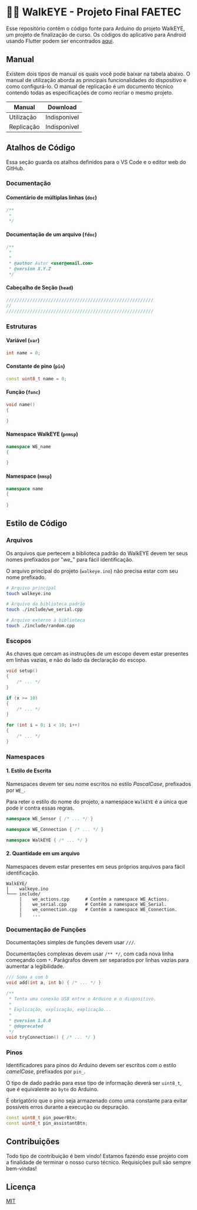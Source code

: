 # 👨‍🦯 WalkEYE - Projeto Final FAETEC
Esse repositório contêm o código fonte para Arduino do projeto
WalkEYE, um projeto de finalização de curso. Os códigos do aplicativo
para Android usando Flutter podem ser encontrados
[aqui](https://github.com/Projeto-WalkEYE/walkeye-app).


## Manual
Existem dois tipos de manual os quais você pode baixar na tabela
abaixo. O manual de utilização aborda as principais funcionalidades
do dispositivo e como configurá-lo. O manual de replicação é um
documento técnico contendo todas as especificações de como recriar
o mesmo projeto.

 **Manual** | **Download** 
------------|--------------
 Utilização | Indisponível 
 Replicação | Indisponível 






## Atalhos de Código
Essa seção guarda os atalhos definidos para o VS Code e o editor web
do GitHub.

### Documentação

#### Comentário de múltiplas linhas (`doc`)

```cpp
/**
 * 
 */
```

#### Documentação de um arquivo (`fdoc`)

```cpp
/**
 * 
 *
 * @author Autor <user@email.com>
 * @version X.Y.Z
 */
```

#### Cabeçalho de Seção (`head`)

```cpp
////////////////////////////////////////////////////////
// 
////////////////////////////////////////////////////////
```

### Estruturas

#### Variável (`var`)

```cpp
int name = 0;
```

#### Constante de pino (`pin`)

```cpp
const uint8_t name = 0;
```

#### Função (`func`)

```cpp
void name()
{

}
```

#### Namespace WalkEYE (`pnmsp`)

```cpp
namespace WE_name
{

}
```

#### Namespace (`nmsp`)

```cpp
namespace name
{
    
}
```


Estilo de Código
---

### Arquivos

Os arquivos que pertecem a biblioteca padrão do WalkEYE devem ter
seus nomes prefixados por "*we_*" para fácil identificação.

O arquivo principal do projeto (`walkeye.ino`) não precisa estar com
seu nome prefixado.

```bash
# Arquivo principal
touch walkeye.ino

# Arquivo da biblioteca padrão
touch ./include/we_serial.cpp

# Arquivo externo à biblioteca
touch ./include/random.cpp
```

### Escopos

As chaves que cercam as instruções de um escopo devem estar presentes
em linhas vazias, e não do lado da declaração do escopo.

```cpp
void setup()
{
    /* ... */
}

if (x >= 10)
{
    /* ... */
}

for (int i = 0; i < 10; i++)
{
    /* ... */
}
```

### Namespaces

#### 1. Estilo de Escrita

Namespaces devem ter seu nome escritos no estilo _PascalCase_,
prefixados por `WE_`.

Para reter o estilo do nome do projeto, a namespace `WalkEYE` é a
única que pode ir contra essas regras.

```cpp
namespace WE_Sensor { /* ... */ }

namespace WE_Connection { /* ... */ }

namespace WalkEYE { /* ... */ }
```

#### 2. Quantidade em um arquivo

Namespaces devem estar presentes em seus próprios arquivos para fácil
identificação.

```
WalkEYE/
|    walkeye.ino
└─── include/
     |    we_actions.cpp      # Contêm a namespace WE_Actions.
     |    we_serial.cpp       # Contêm a namespace WE_Serial.
     |    we_connection.cpp   # Contêm a namespace WE_Connection.
     |    ...
```

### Documentação de Funções

Documentações simples de funções devem usar `///`.

Documentações complexas devem usar `/** */`, com cada nova
linha começando com `*`. Parágrafos devem ser separados por linhas
vazias para aumentar a legibilidade.

```cpp
/// Soma a com b
void add(int a, int b) { /* ... */ }

/**
 * Tenta uma conexão USB entre o Arduino e o dispositivo.
 *
 * Explicação, explicação, explicação...
 *
 * @version 1.0.0
 * @deprecated
 */
void tryConnection() { /* ... */ }
```

### Pinos

Identificadores para pinos do Arduino devem ser escritos com o estilo _camelCase_, prefixados por `pin_`.

O tipo de dado padrão para esse tipo de informação deverá ser `uint8_t`, que é equivalente ao `byte` do Arduino.

É obrigatório que o pino seja armazenado como uma constante para evitar possíveis erros durante a execução ou depuração.

```cpp
const uint8_t pin_powerBtn;
const uint8_t pin_assistantBtn;
```

Contribuições
---

Todo tipo de contribuição é bem vindo! Estamos fazendo esse projeto com a finalidade de terminar o nosso curso técnico. Requisições pull são sempre bem-vindas!

Licença
---

[MIT](https://github.com/Projeto-WalkEYE/walkeye/blob/main/LICENSE)
